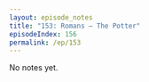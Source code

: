 ```yaml
---
layout: episode_notes
title: "153: Romans — The Potter"
episodeIndex: 156
permalink: /ep/153
---
```

No notes yet.
